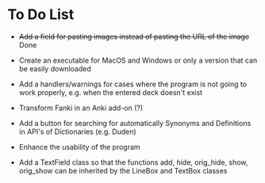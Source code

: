 # To Do List

- ~~Add a field for pasting images instead of pasting the URL of the image~~ Done

- Create an executable for MacOS and Windows or only a version that can be easily downloaded

- Add a handlers/warnings for cases where the program is not going to work properly, e.g. when the entered deck doesn't exist

- Transform Fanki in an Anki add-on (?)

- Add a button for searching for automatically Synonyms and Definitions in API's of Dictionaries (e.g. Duden)

- Enhance the usability of the program

- Add a TextField class so that the functions add, hide, orig_hide, show, orig_show can be inherited by the LineBox and TextBox classes
